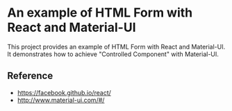 # An example of HTML Form with React and Material-UI

This project provides an example of HTML Form with React and Material-UI.   
It demonstrates how to achieve "Controlled Component" with Material-UI.

## Reference

* https://facebook.github.io/react/
* http://www.material-ui.com/#/

